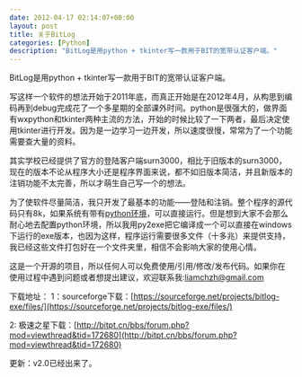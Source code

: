 ```yaml
---
date: 2012-04-17 02:14:07+00:00
layout: post
title: 关于BitLog
categories: [Python]
description: "BitLog是用python + tkinter写一款用于BIT的宽带认证客户端。"
---
```


BitLog是用python + tkinter写一款用于BIT的宽带认证客户端。

写这样一个软件的想法开始于2011年底，而真正开始是在2012年4月，从构思到编码再到debug完成花了一个多星期的全部课外时间。python是很强大的，做界面有wxpython和tkinter两种主流的方法，开始的时候比较了一下两者，最后决定使用tkinter进行开发。因为是一边学习一边开发，所以速度很慢，常常为了一个功能需要查大量的资料。

其实学校已经提供了官方的登陆客户端surn3000，相比于旧版本的surn3000，现在的版本不论从程序大小还是程序界面来说，都不如旧版本简洁，并且新版本的注销功能不太完善，所以才萌生自己写一个的想法。

为了使软件尽量简洁，我只开发了最基本的功能——登陆和注销。整个程序的源代码只有8k，如果系统有带有[python环境](http://woodpecker.org.cn/diveintopython/installing_python/index.html)，可以直接运行。但是想到大家不会那么耐心地去配置python环境，所以我用py2exe把它编译成一个可以直接在windows下运行的exe版本，也因为这样，程序运行需要很多文件（十多兆）来提供支持，我已经这些文件打包好在一个文件夹里，相信不会影响大家的使用心情。

这是一个开源的项目，所以任何人可以免费使用/引用/修改/发布代码。如果你在使用过程中遇到问题或者想提出建议，欢迎联系我:liamchzh@gmail.com

下载地址：
1：sourceforge下载：[https://sourceforge.net/projects/bitlog-exe/files/](https://sourceforge.net/projects/bitlog-exe/files/)

2: 极速之星下载：[http://bitpt.cn/bbs/forum.php?mod=viewthread&tid=172680](http://bitpt.cn/bbs/forum.php?mod=viewthread&tid=172680)

更新：v2.0已经出来了。



